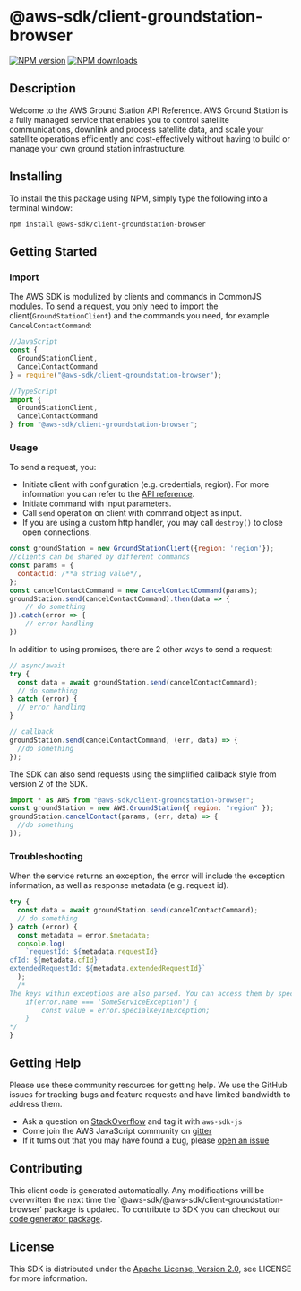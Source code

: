 # @aws-sdk/client-groundstation-browser

[![NPM version](https://img.shields.io/npm/v/@aws-sdk/client-groundstation-browser/preview.svg)](https://www.npmjs.com/package/@aws-sdk/client-groundstation-browser)
[![NPM downloads](https://img.shields.io/npm/dm/@aws-sdk/client-groundstation-browser.svg)](https://www.npmjs.com/package/@aws-sdk/client-groundstation-browser)

## Description

<p>Welcome to the AWS Ground Station API Reference. AWS Ground Station is a fully managed service that
      enables you to control satellite communications, downlink and process satellite data, and
      scale your satellite operations efficiently and cost-effectively without having
      to build or manage your own ground station infrastructure.</p>

## Installing

To install the this package using NPM, simply type the following into a terminal window:

```
npm install @aws-sdk/client-groundstation-browser
```

## Getting Started

### Import

The AWS SDK is modulized by clients and commands in CommonJS modules. To send a request, you only need to import the client(`GroundStationClient`) and the commands you need, for example `CancelContactCommand`:

```javascript
//JavaScript
const {
  GroundStationClient,
  CancelContactCommand
} = require("@aws-sdk/client-groundstation-browser");
```

```javascript
//TypeScript
import {
  GroundStationClient,
  CancelContactCommand
} from "@aws-sdk/client-groundstation-browser";
```

### Usage

To send a request, you:

- Initiate client with configuration (e.g. credentials, region). For more information you can refer to the [API reference][].
- Initiate command with input parameters.
- Call `send` operation on client with command object as input.
- If you are using a custom http handler, you may call `destroy()` to close open connections.

```javascript
const groundStation = new GroundStationClient({region: 'region'});
//clients can be shared by different commands
const params = {
  contactId: /**a string value*/,
};
const cancelContactCommand = new CancelContactCommand(params);
groundStation.send(cancelContactCommand).then(data => {
    // do something
}).catch(error => {
    // error handling
})
```

In addition to using promises, there are 2 other ways to send a request:

```javascript
// async/await
try {
  const data = await groundStation.send(cancelContactCommand);
  // do something
} catch (error) {
  // error handling
}
```

```javascript
// callback
groundStation.send(cancelContactCommand, (err, data) => {
  //do something
});
```

The SDK can also send requests using the simplified callback style from version 2 of the SDK.

```javascript
import * as AWS from "@aws-sdk/client-groundstation-browser";
const groundStation = new AWS.GroundStation({ region: "region" });
groundStation.cancelContact(params, (err, data) => {
  //do something
});
```

### Troubleshooting

When the service returns an exception, the error will include the exception information, as well as response metadata (e.g. request id).

```javascript
try {
  const data = await groundStation.send(cancelContactCommand);
  // do something
} catch (error) {
  const metadata = error.$metadata;
  console.log(
    `requestId: ${metadata.requestId}
cfId: ${metadata.cfId}
extendedRequestId: ${metadata.extendedRequestId}`
  );
  /*
The keys within exceptions are also parsed. You can access them by specifying exception names:
    if(error.name === 'SomeServiceException') {
        const value = error.specialKeyInException;
    }
*/
}
```

## Getting Help

Please use these community resources for getting help. We use the GitHub issues for tracking bugs and feature requests and have limited bandwidth to address them.

- Ask a question on [StackOverflow](https://stackoverflow.com/questions/tagged/aws-sdk-js) and tag it with `aws-sdk-js`
- Come join the AWS JavaScript community on [gitter](https://gitter.im/aws/aws-sdk-js-v3)
- If it turns out that you may have found a bug, please [open an issue](https://github.com/aws/aws-sdk-js-v3/issues)

## Contributing

This client code is generated automatically. Any modifications will be overwritten the next time the `@aws-sdk/@aws-sdk/client-groundstation-browser' package is updated. To contribute to SDK you can checkout our [code generator package][].

## License

This SDK is distributed under the
[Apache License, Version 2.0](http://www.apache.org/licenses/LICENSE-2.0),
see LICENSE for more information.

[code generator package]: https://github.com/aws/aws-sdk-js-v3/tree/master/packages/service-types-generator
[api reference]: https://docs.aws.amazon.com/AWSJavaScriptSDK/latest/
